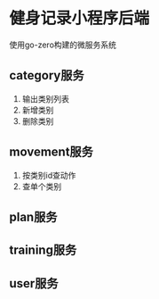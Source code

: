 # 健身记录小程序后端
使用go-zero构建的微服务系统 

## category服务
1. 输出类别列表
2. 新增类别
3. 删除类别
## movement服务
1. 按类别id查动作
2. 查单个类别
## plan服务
## training服务
## user服务